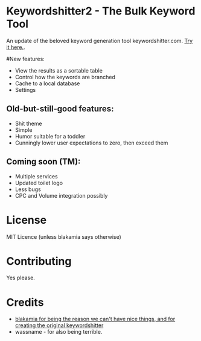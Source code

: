 # Keywordshitter2 - The Bulk Keyword Tool

An update of the beloved keyword generation tool keywordshitter.com. [Try it here.](http://eternalsec.github.io/keywordshitter3/).

#New features:

- View the results as a sortable table
- Control how the keywords are branched
- Cache to a local database
- Settings

## Old-but-still-good features:

- Shit theme
- Simple
- Humor suitable for a toddler
- Cunningly lower user expectations to zero, then exceed them

## Coming soon (TM):

- Multiple services
- Updated toilet logo
- Less bugs
- CPC and Volume integration possibly


# License

MIT Licence (unless blakamia says otherwise)

# Contributing

Yes please.

# Credits

- [blakamia for being the reason we can't have nice things, and for creating the original keywordshitter](http://www.blackhatworld.com/blackhat-seo/black-hat-seo-tools/538215-free-simple-longtail-keyword-tool.html)
- wassname - for also being terrible.
